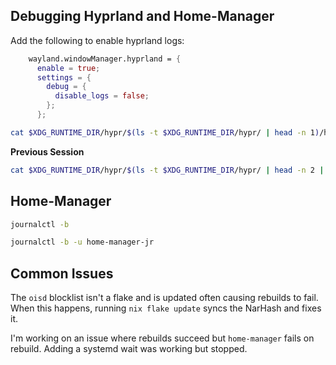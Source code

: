 ## Debugging Hyprland and Home-Manager

Add the following to enable hyprland logs:

```nix
    wayland.windowManager.hyprland = {
      enable = true;
      settings = {
        debug = {
          disable_logs = false;
        };
      };
```

```bash
cat $XDG_RUNTIME_DIR/hypr/$(ls -t $XDG_RUNTIME_DIR/hypr/ | head -n 1)/hyprland.log
```

**Previous Session**

```bash
cat $XDG_RUNTIME_DIR/hypr/$(ls -t $XDG_RUNTIME_DIR/hypr/ | head -n 2 | tail -n 1)/hyprland.log
```

## Home-Manager

```bash
journalctl -b
```

```bash
journalctl -b -u home-manager-jr
```

## Common Issues

The `oisd` blocklist isn't a flake and is updated often causing rebuilds to
fail. When this happens, running `nix flake update` syncs the NarHash and fixes
it.

I'm working on an issue where rebuilds succeed but `home-manager` fails on
rebuild. Adding a systemd wait was working but stopped.
